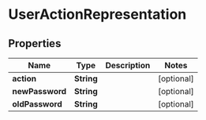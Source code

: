 # UserActionRepresentation

## Properties
Name | Type | Description | Notes
------------ | ------------- | ------------- | -------------
**action** | **String** |  |  [optional]
**newPassword** | **String** |  |  [optional]
**oldPassword** | **String** |  |  [optional]
